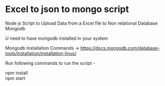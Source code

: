 # Excel to json to mongo script
Node js Script to Upload Data from a Excel file to Non relational Database Mongodb

U need to have mongodb installed in your system

Mongodb Installation Commands -> https://docs.mongodb.com/database-tools/installation/installation-linux/

Run following commands to run the script - 

npm install\
npm start
